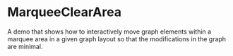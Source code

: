 # MarqueeClearArea

A demo that shows how to interactively move graph elements within a marquee area in a given graph layout so that the modifications in the graph are minimal.
